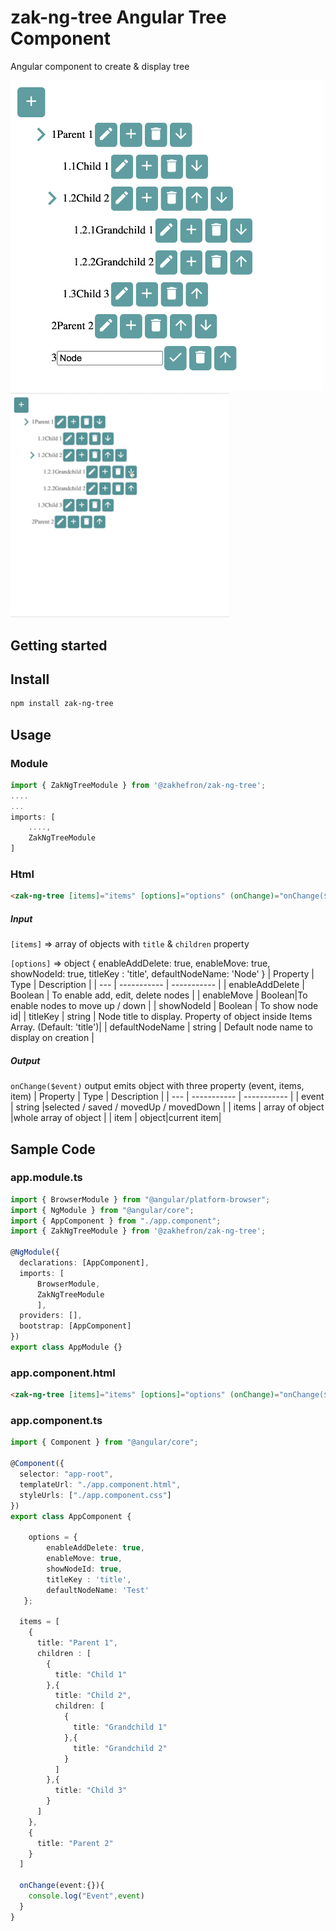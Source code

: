# zak-ng-tree Angular Tree Component

Angular component to create & display tree


<img src="https://github.com/zakhefron/zak-ng-tree/blob/main/projects/zak-ng-tree/src/assets/demo.png" width="500"/>

<img src="https://github.com/zakhefron/zak-ng-tree/blob/main/projects/zak-ng-tree/src/assets/demo.gif" width="350"/>


## Getting started
## Install

```sh
npm install zak-ng-tree
```

## Usage

### Module

```typescript
import { ZakNgTreeModule } from '@zakhefron/zak-ng-tree';
....
...
imports: [
    ....,
    ZakNgTreeModule
]
```

### Html

```html
<zak-ng-tree [items]="items" [options]="options" (onChange)="onChange($event)"></zak-ng-tree>
```
##### Input ######
`[items]` => array of objects with `title` & `children` property

`[options]` => object 
    {
    enableAddDelete: true,
     enableMove: true,
     showNodeId: true,
     titleKey : 'title', 
     defaultNodeName: 'Node'
     }
| Property |  Type |  Description |
| --- | ----------- | ----------- |
| enableAddDelete | Boolean | To enable add, edit, delete nodes |
| enableMove | Boolean|To enable nodes to move up / down |
| showNodeId |  Boolean | To show node id|
| titleKey |  string  | Node title to display. Property of object inside Items Array. (Default: 'title')|
| defaultNodeName |  string  | Default node name to display on creation |
##### Output ######
`onChange($event)` output emits object with three property (event, items, item)
| Property |  Type |  Description |
| --- | ----------- | ----------- |
| event | string |selected / saved / movedUp / movedDown |
| items | array of object |whole array of object |
| item |  object|current item|

## Sample Code
### app.module.ts

```typescript
import { BrowserModule } from "@angular/platform-browser";
import { NgModule } from "@angular/core";
import { AppComponent } from "./app.component";
import { ZakNgTreeModule } from '@zakhefron/zak-ng-tree';

@NgModule({
  declarations: [AppComponent],
  imports: [
      BrowserModule, 
      ZakNgTreeModule
      ],
  providers: [],
  bootstrap: [AppComponent]
})
export class AppModule {}
```

### app.component.html

```html
<zak-ng-tree [items]="items" [options]="options" (onChange)="onChange($event)"></zak-ng-tree>
```

### app.component.ts

```typescript
import { Component } from "@angular/core";

@Component({
  selector: "app-root",
  templateUrl: "./app.component.html",
  styleUrls: ["./app.component.css"]
})
export class AppComponent {
  
    options = {
        enableAddDelete: true,
        enableMove: true,
        showNodeId: true,
        titleKey : 'title',
        defaultNodeName: 'Test'
   };

  items = [
    {
      title: "Parent 1",
      children : [
        {
          title: "Child 1"
        },{
          title: "Child 2",
          children: [
            {
              title: "Grandchild 1"
            },{
              title: "Grandchild 2"
            }
          ]
        },{
          title: "Child 3"
        }
      ]
    },
    {
      title: "Parent 2"
    }
  ]

  onChange(event:{}){
    console.log("Event",event)
  }
}
```
